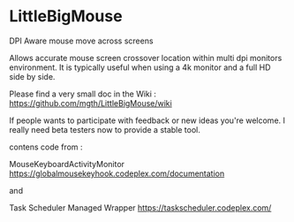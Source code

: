 # LittleBigMouse
DPI Aware mouse move across screens

Allows accurate mouse screen crossover location within multi dpi monitors environment. It is typically useful when using a 4k monitor and a full HD side by side.

Please find a very small doc in the Wiki : https://github.com/mgth/LittleBigMouse/wiki

If people wants to participate with feedback or new ideas you're welcome. I really need beta testers now to provide a stable tool.

contens code from :

MouseKeyboardActivityMonitor
https://globalmousekeyhook.codeplex.com/documentation

and 

Task Scheduler Managed Wrapper
https://taskscheduler.codeplex.com/
